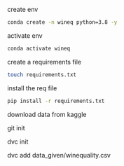 create env

```bash
conda create -n wineq python=3.8 -y
```

activate env

```bash
conda activate wineq
```

create a requirements file

```bash
touch requirements.txt
```

install the req file

```bash
pip install -r requirements.txt
```

download data from kaggle

git init

dvc init

dvc add data_given/winequality.csv






